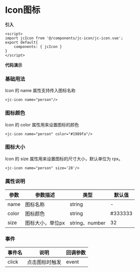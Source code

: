 
# Icon图标

<jc-qrcode name="icon"/>

**引入**

```vue
<script>
import jcIcon from '@/components/jc-icon/jc-icon.vue';
export default{
    components: { jcIcon }
}
</script>
```
**代码演示**

### 基础用法

Icon 的 name 属性支持传入图标名称

```vue
<jc-icon name="person"/>
```

### 图标颜色

Icon 的 color 属性用来设置图标的颜色

```vue
<jc-icon name="person" color="#1989fa"/>
```

### 图标大小

Icon 的 size 属性用来设置图标的尺寸大小，默认单位为 rpx。

```vue
<jc-icon name="person" size='28'/>
```

### 属性说明

| 参数 | 参数描述 | 类型 | 默认值 |
| --- | --- | --- | --- |
| name | 图标名称 | string | - |
| color | 图标颜色 | string | #333333 |
| size | 图标大小，单位px | string、number | 32 |

### 事件

| 事件名 | 说明 | 回调参数 | 
| --- | --- | --- |
| click | 点击图标时触发 | event | 